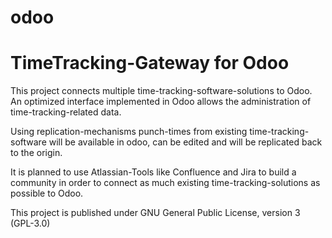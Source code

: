 # odoo
TimeTracking-Gateway for Odoo
=============================
This project connects multiple time-tracking-software-solutions to Odoo.
An optimized interface implemented in Odoo allows the administration of time-tracking-related data.

Using replication-mechanisms punch-times from existing time-tracking-software will be available in odoo, can be edited and will be replicated back to the origin.

It is planned to use Atlassian-Tools like Confluence and Jira to build a community in order to connect as much existing time-tracking-solutions as possible to Odoo.

This project is published under GNU General Public License, version 3 (GPL-3.0)
